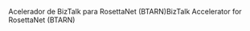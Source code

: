 <span data-ttu-id="edf25-101">Acelerador de BizTalk para RosettaNet (BTARN)</span><span class="sxs-lookup"><span data-stu-id="edf25-101">BizTalk Accelerator for RosettaNet (BTARN)</span></span>